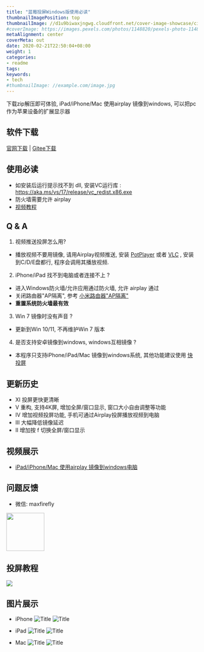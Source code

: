 ```yaml
---
title: "蓝莓投屏Windows版使用必读"
thumbnailImagePosition: top
thumbnailImage: //d1u9biwaxjngwg.cloudfront.net/cover-image-showcase/city-750.jpg
#coverImage: https://images.pexels.com/photos/1148820/pexels-photo-1148820.jpeg?auto=compress&cs=tinysrgb&dpr=2&h=650&w=940
metaAlignment: center
coverMeta: out
date: 2020-02-21T22:50:04+08:00
weight: 1
categories:
- readme
tags:
keywords:
- tech
#thumbnailImage: //example.com/image.jpg
---
```


<!--more-->

下载zip解压即可体验, iPad/iPhone/Mac 使用airplay 镜像到windows, 可以把pc 作为苹果设备的扩展显示器
## 软件下载

[官网下载](https://wwr.lanzoui.com/lanmeipc)  | [Gitee下载](https://gitee.com/halo-x/Airplay-SDK/tree/master/windows-receiver)   

## 使用必读
- 如安装后运行提示找不到 dll, 安装VC运行库 : https://aka.ms/vs/17/release/vc_redist.x86.exe
- 防火墙需要允许 airplay 
- [视频教程](https://www.bilibili.com/video/BV19o4y1y7ZK/) 


## Q & A
1. 视频推送投屏怎么用?
- 播放视频不要用镜像, 请用Airplay视频推送, 安装 [PotPlayer](https://daumpotplayer.com/download/) 或者 [VLC](https://www.videolan.org/vlc/) , 安装到C/D/E盘都行, 程序会调用其播放视频.   
2. iPhone/iPad 找不到电脑或者连接不上 ?  
- 进入Windows防火墙/允许应用通过防火墙, 允许 airplay 通过
- 关闭路由器"AP隔离", 参考 [小米路由器"AP隔离"](https://zhuanlan.zhihu.com/p/59276468)
- **重置系统防火墙最有效**
3. Win 7 镜像时没有声音 ?
- 更新到Win 10/11, 不再维护Win 7 版本
4. 是否支持安卓镜像到windows, windows互相镜像 ?
- 本程序只支持iPhone/iPad/Mac 镜像到windows系统, 其他功能建议使用 [快投屏](http://kuaitouping.com)
 

## 更新历史
- XI 投屏更快更清晰
- V 重构, 支持4K屏, 增加全屏/窗口显示, 窗口大小自由调整等功能
- IV 增加视频投屏功能, 手机可通过Airplay投屏播放视频到电脑
- III 大幅降低镜像延迟
- II 增加按 f 切换全屏/窗口显示

## 视频展示
- [iPad/iPhone/Mac 使用airplay 镜像到windows电脑](https://www.bilibili.com/video/av90577703)

## 问题反馈
- 微信: maxfirefly
<img src="http://deeprd.com/docs/img/qrcode.png?raw=true" width="100" height="100">

## 投屏教程
![ ](http://deeprd.com/docs/img/cast.jpg?raw=true "Title")

## 图片展示
- iPhone
![](http://deeprd.com/docs/img/win3.png?raw=true "Title") 
![](http://deeprd.com/docs/img/win2.png?raw=true "Title") 

- iPad
![](http://deeprd.com/docs/img/win1.png?raw=true "Title") 
![](http://deeprd.com/docs/img/win5.png?raw=true "Title") 

- Mac
![](http://deeprd.com/docs/img/win4.png?raw=true "Title") 
![](http://deeprd.com/docs/img/win2.jpg?raw=true "Title") 
